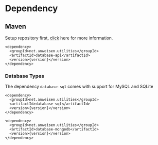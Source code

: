# Dependency

## Maven

Setup repository first, [click](https://docs.anweisen.net/repository#maven) here for more information.

```text
<dependency>
  <groupId>net.anweisen.utilities</groupId>
  <artifactId>database-api</artifactId>
  <version>{version}</version>
</dependency>
```

### Database Types

The dependency `database-sql` comes with support for MySQL and SQLite

```text
<dependency>
  <groupId>net.anweisen.utilities</groupId>
  <artifactId>database-sql</artifactId>
  <version>{version}</version>
</dependency>
```

```text
<dependency>
  <groupId>net.anweisen.utilities</groupId>
  <artifactId>database-mongodb</artifactId>
  <version>{version}</version>
</dependency>
```



